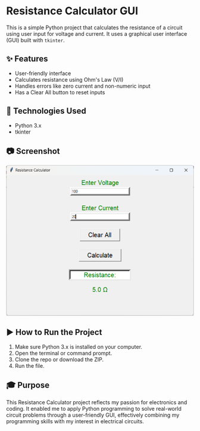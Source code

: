 # Resistance Calculator GUI

This is a simple Python project that calculates the resistance of a circuit using user input for voltage and current. It uses a graphical user interface (GUI) built with `tkinter`.

## ✨️ Features
- User-friendly interface
- Calculates resistance using Ohm's Law (V/I)
- Handles errors like zero current and non-numeric input
- Has a Clear All button to reset inputs

## 🧠 Technologies Used
- Python 3.x
- tkinter

## 📷 Screenshot
![Screenshot](screenshot_of_project.png)

## ▶️ How to Run the Project
1. Make sure Python 3.x is installed on your computer.
2. Open the terminal or command prompt.
3. Clone the repo or download the ZIP.
4. Run the file.
   
## 🎓 Purpose
This Resistance Calculator project reflects my passion for electronics and coding. It enabled me to apply Python programming to solve real-world circuit problems through a user-friendly GUI, effectively combining my programming skills with my interest in electrical circuits.
